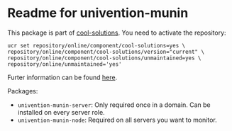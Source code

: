 # Readme for univention-munin

This package is part of [cool-solutions](https://wiki.univention.de/index.php/Category:Cool_Solutions_Repository#Integration_in_UCS_3.2.2C_4.0.2C_4.1.2C_4.2.2C_4.3). You need to activate the repository:
```
ucr set repository/online/component/cool-solutions=yes \
repository/online/component/cool-solutions/version="current" \
repository/online/component/cool-solutions/unmaintained=yes \
repository/online/unmaintained='yes'
```
Furter information can be found [here](https://wiki.univention.de/index.php?title=Cool_Solution_-_Install_and_integration_of_Munin).

Packages:
- `univention-munin-server`: Only required once in a domain. Can be installed on every server role.
- `univention-munin-node`: Required on all servers you want to monitor.
